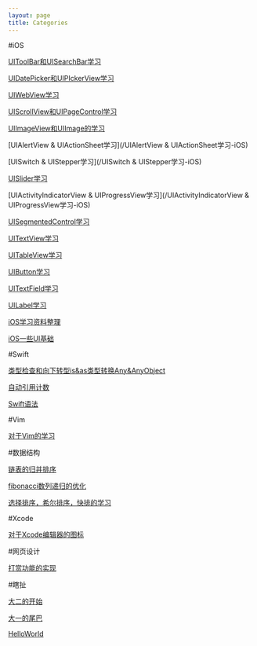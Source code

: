 ```yaml
---
layout: page
title: Categories
---
```


#iOS

[UIToolBar和UISearchBar学习](/UIToolBar和UISearchBar学习-iOS)

[UIDatePicker和UIPIckerView学习](/UIDatePicker和UIPIckerView学习-iOS)

[UIWebView学习](/UIWebView学习-iOS)

[UIScrollView和UIPageControl学习](/UIScrollView和UIPageControl学习-iOS)

[UIImageView和UIImage的学习](/UIImageView和UIImage的学习-iOS)

[UIAlertView & UIActionSheet学习](/UIAlertView & UIActionSheet学习-iOS)

[UISwitch & UIStepper学习](/UISwitch & UIStepper学习-iOS)

[UISlider学习](/UISlider学习-iOS)

[UIActivityIndicatorView & UIProgressView学习](/UIActivityIndicatorView & UIProgressView学习-iOS)

[UISegmentedControl学习](/UISegmentedControl学习-iOS)

[UITextView学习](/UITextView学习-iOS)

[UITableView学习](/UITableView学习-iOS)

[UIButton学习](/UIButton学习-iOS)

[UITextField学习](/UITextField学习-iOS)

[UILabel学习](/UILabel学习-iOS)

[iOS学习资料整理](/iOS学习资料整理-iOS)

[iOS一些UI基础](/iOS一些UI基础-iOS)

#Swift

[类型检查和向下转型is&as类型转换Any&AnyObject](/类型检查和向下转型is&as类型转换Any&AnyObject-Swift)

[自动引用计数](/自动引用计数-Swift)

[Swift语法](/Swift语法-Swift)



#Vim

[对于Vim的学习](/对于Vim的学习-Vim)

#数据结构

[链表的归并排序](链表的归并排序-数据结构)

[fibonacci数列递归的优化](/fibonacci数列递归的优化-数据结构)

[选择排序，希尔排序，快排的学习](/选择排序，希尔排序，快排的学习-数据结构)

#Xcode

[对于Xcode编辑器的图标](/对于Xcode编辑器的图标-Xcode)

#网页设计

[打赏功能的实现](/打赏功能的实现-网页设计)

#瞎扯

[大二的开始](/大二的开始-瞎扯)

[大一的尾巴](/大一的尾巴-瞎扯)

[HelloWorld](/HelloWorld-瞎扯)